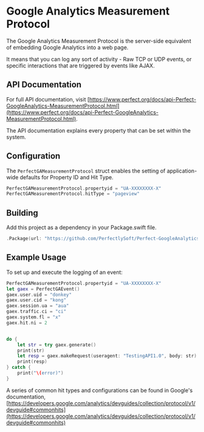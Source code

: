 # Google Analytics Measurement Protocol

The Google Analytics Measurement Protocol is the server-side equivalent of embedding Google Analytics into a web page.

It means that you can log any sort of activity - Raw TCP or UDP events, or specific interactions that are triggered by events like AJAX.

## API Documentation

For full API documentation, visit [https://www.perfect.org/docs/api-Perfect-GoogleAnalytics-MeasurementProtocol.html](https://www.perfect.org/docs/api-Perfect-GoogleAnalytics-MeasurementProtocol.html).

The API documentation explains every property that can be set within the system.

## Configuration

The `PerfectGAMeasurementProtocol` struct enables the setting of application-wide defaults for Property ID and Hit Type.

``` swift
PerfectGAMeasurementProtocol.propertyid = "UA-XXXXXXXX-X"
PerfectGAMeasurementProtocol.hitType = "pageview"
```

## Building

Add this project as a dependency in your Package.swift file.

``` swift
.Package(url: "https://github.com/PerfectlySoft/Perfect-GoogleAnalytics-MeasurementProtocol.git", majorVersion: 0)
```

## Example Usage

To set up and execute the logging of an event:

```swift
PerfectGAMeasurementProtocol.propertyid = "UA-XXXXXXXX-X"
let gaex = PerfectGAEvent()
gaex.user.uid = "donkey"
gaex.user.cid = "kong"
gaex.session.ua = "aua"
gaex.traffic.ci = "ci"
gaex.system.fl = "x"
gaex.hit.ni = 2


do {
	let str = try gaex.generate()
	print(str)
	let resp = gaex.makeRequest(useragent: "TestingAPI1.0", body: str)
	print(resp)
} catch {
	print("\(error)")
}

```


A series of common hit types and configurations can be found in Google's documentation, [https://developers.google.com/analytics/devguides/collection/protocol/v1/devguide#commonhits](https://developers.google.com/analytics/devguides/collection/protocol/v1/devguide#commonhits) 

